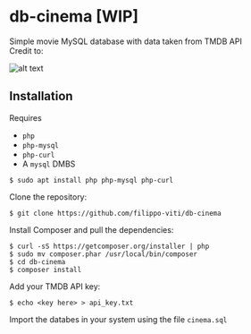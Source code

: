 # db-cinema [WIP]
Simple movie MySQL database with data taken from TMDB API  
Credit to:  

![alt text](https://www.themoviedb.org/assets/2/v4/logos/v2/blue_long_1-8ba2ac31f354005783fab473602c34c3f4fd207150182061e425d366e4f34596.svg "TMDB logo")

## Installation  
Requires  
- `php`  
- `php-mysql`  
- `php-curl`  
- A `mysql` DMBS  

```
$ sudo apt install php php-mysql php-curl
```  
Clone the repository:  
```
$ git clone https://github.com/filippo-viti/db-cinema
```  
Install Composer and pull the dependencies:
```
$ curl -sS https://getcomposer.org/installer | php
$ sudo mv composer.phar /usr/local/bin/composer
$ cd db-cinema
$ composer install
```  
Add your TMDB API key:
```
$ echo <key here> > api_key.txt
```
Import the databes in your system using the file `cinema.sql`